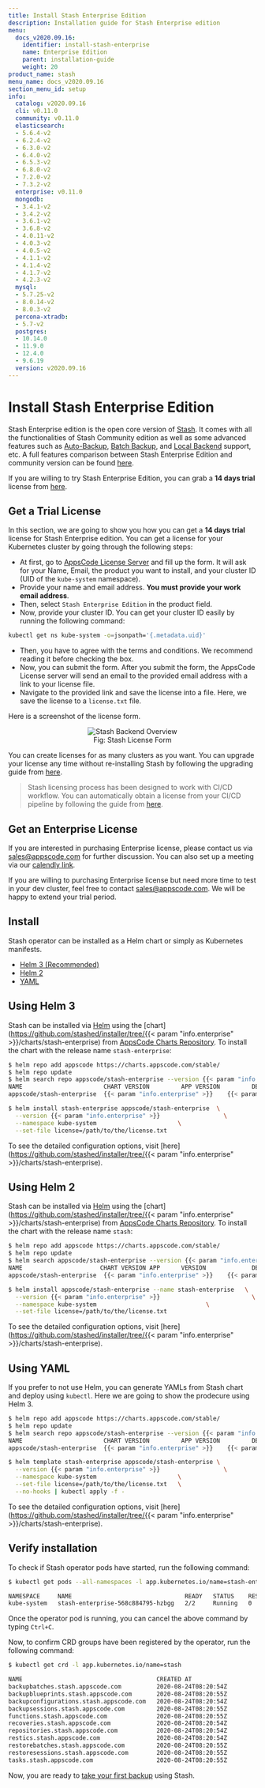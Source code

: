 ```yaml
---
title: Install Stash Enterprise Edition
description: Installation guide for Stash Enterprise edition
menu:
  docs_v2020.09.16:
    identifier: install-stash-enterprise
    name: Enterprise Edition
    parent: installation-guide
    weight: 20
product_name: stash
menu_name: docs_v2020.09.16
section_menu_id: setup
info:
  catalog: v2020.09.16
  cli: v0.11.0
  community: v0.11.0
  elasticsearch:
  - 5.6.4-v2
  - 6.2.4-v2
  - 6.3.0-v2
  - 6.4.0-v2
  - 6.5.3-v2
  - 6.8.0-v2
  - 7.2.0-v2
  - 7.3.2-v2
  enterprise: v0.11.0
  mongodb:
  - 3.4.1-v2
  - 3.4.2-v2
  - 3.6.1-v2
  - 3.6.8-v2
  - 4.0.11-v2
  - 4.0.3-v2
  - 4.0.5-v2
  - 4.1.1-v2
  - 4.1.4-v2
  - 4.1.7-v2
  - 4.2.3-v2
  mysql:
  - 5.7.25-v2
  - 8.0.14-v2
  - 8.0.3-v2
  percona-xtradb:
  - 5.7-v2
  postgres:
  - 10.14.0
  - 11.9.0
  - 12.4.0
  - 9.6.19
  version: v2020.09.16
---
```


# Install Stash Enterprise Edition

Stash Enterprise edition is the open core version of [Stash](https://github.com/stashed/stash). It comes with all the functionalities of Stash Community edition as well as some advanced features such as [Auto-Backup](/docs/v2020.09.16/guides/latest/auto-backup/overview), [Batch Backup](/docs/v2020.09.16/guides/latest/batch-backup/overview), and [Local Backend](/docs/v2020.09.16/guides/latest/backends/local) support, etc. A full features comparison between Stash Enterprise Edition and community version can be found [here](/docs/v2020.09.16/concepts/what-is-stash/overview).

If you are willing to try Stash Enterprise Edition, you can grab a **14 days trial** license from [here](https://license-issuer.appscode.com/).

## Get a Trial License

In this section, we are going to show you how you can get a **14 days trial** license for Stash Enterprise edition. You can get a license for your Kubernetes cluster by going through the following steps:

- At first, go to [AppsCode License Server](https://license-issuer.appscode.com/) and fill up the form. It will ask for your Name, Email, the product you want to install, and your cluster ID (UID of the `kube-system` namespace).
- Provide your name and email address. **You must provide your work email address**.
- Then, select `Stash Enterprise Edition` in the product field.
- Now, provide your cluster ID. You can get your cluster ID easily by running the following command:

```bash
kubectl get ns kube-system -o=jsonpath='{.metadata.uid}'
```

- Then, you have to agree with the terms and conditions. We recommend reading it before checking the box.
- Now, you can submit the form. After you submit the form, the AppsCode License server will send an email to the provided email address with a link to your license file.
- Navigate to the provided link and save the license into a file. Here, we save the license to a `license.txt` file.

Here is a screenshot of the license form.

<figure align="center">
  <img alt="Stash Backend Overview" src="/docs/v2020.09.16/images/setup/enterprise_license_form.png">
  <figcaption align="center">Fig: Stash License Form</figcaption>
</figure>

You can create licenses for as many clusters as you want. You can upgrade your license any time without re-installing Stash by following the upgrading guide from [here](/docs/v2020.09.16/setup/upgrade#upgrading-license).

>Stash licensing process has been designed to work with CI/CD workflow. You can automatically obtain a license from your CI/CD pipeline by following the guide from [here](https://github.com/appscode/offline-license-server#offline-license-server).

## Get an Enterprise License

If you are interested in purchasing Enterprise license, please contact us via sales@appscode.com for further discussion. You can also set up a meeting via our [calendly link](https://calendly.com/appscode/30min).

If you are willing to purchasing Enterprise license but need more time to test in your dev cluster, feel free to contact sales@appscode.com. We will be happy to extend your trial period.

## Install

Stash operator can be installed as a Helm chart or simply as Kubernetes manifests.

<ul class="nav nav-tabs" id="installerTab" role="tablist">
  <li class="nav-item">
    <a class="nav-link active" id="helm3-tab" data-toggle="tab" href="#helm3" role="tab" aria-controls="helm3" aria-selected="true">Helm 3 (Recommended)</a>
  </li>
  <li class="nav-item">
    <a class="nav-link" id="helm2-tab" data-toggle="tab" href="#helm2" role="tab" aria-controls="helm2" aria-selected="false">Helm 2</a>
  </li>
  <li class="nav-item">
    <a class="nav-link" id="script-tab" data-toggle="tab" href="#script" role="tab" aria-controls="script" aria-selected="false">YAML</a>
  </li>
</ul>
<div class="tab-content" id="installerTabContent">
  <div class="tab-pane fade show active" id="helm3" role="tabpanel" aria-labelledby="helm3-tab">

## Using Helm 3

Stash can be installed via [Helm](https://helm.sh/) using the [chart](https://github.com/stashed/installer/tree/{{< param "info.enterprise" >}}/charts/stash-enterprise) from [AppsCode Charts Repository](https://github.com/appscode/charts). To install the chart with the release name `stash-enterprise`:

```bash
$ helm repo add appscode https://charts.appscode.com/stable/
$ helm repo update
$ helm search repo appscode/stash-enterprise --version {{< param "info.enterprise" >}}
NAME                       CHART VERSION         APP VERSION         DESCRIPTION
appscode/stash-enterprise  {{< param "info.enterprise" >}}    {{< param "info.enterprise" >}}  Stash Enterprise by AppsCode - Enterprise features for Stash

$ helm install stash-enterprise appscode/stash-enterprise  \
  --version {{< param "info.enterprise" >}}                  \
  --namespace kube-system                       \
  --set-file license=/path/to/the/license.txt
```

To see the detailed configuration options, visit [here](https://github.com/stashed/installer/tree/{{< param "info.enterprise" >}}/charts/stash-enterprise).

</div>
<div class="tab-pane fade" id="helm2" role="tabpanel" aria-labelledby="helm2-tab">

## Using Helm 2

Stash can be installed via [Helm](https://helm.sh/) using the [chart](https://github.com/stashed/installer/tree/{{< param "info.enterprise" >}}/charts/stash-enterprise) from [AppsCode Charts Repository](https://github.com/appscode/charts). To install the chart with the release name `stash`:

```bash
$ helm repo add appscode https://charts.appscode.com/stable/
$ helm repo update
$ helm search appscode/stash-enterprise --version {{< param "info.enterprise" >}}
NAME                      CHART VERSION APP      VERSION             DESCRIPTION
appscode/stash-enterprise  {{< param "info.enterprise" >}}    {{< param "info.enterprise" >}}  Stash by AppsCode - Backup your Kubernetes Volumes

$ helm install appscode/stash-enterprise --name stash-enterprise   \
  --version {{< param "info.enterprise" >}}                          \
  --namespace kube-system                               \
  --set-file license=/path/to/the/license.txt
```

To see the detailed configuration options, visit [here](https://github.com/stashed/installer/tree/{{< param "info.enterprise" >}}/charts/stash-enterprise).

</div>
<div class="tab-pane fade" id="script" role="tabpanel" aria-labelledby="script-tab">

## Using YAML

If you prefer to not use Helm, you can generate YAMLs from Stash chart and deploy using `kubectl`. Here we are going to show the prodecure using Helm 3.

```bash
$ helm repo add appscode https://charts.appscode.com/stable/
$ helm repo update
$ helm search repo appscode/stash-enterprise --version {{< param "info.enterprise" >}}
NAME                       CHART VERSION         APP VERSION         DESCRIPTION
appscode/stash-enterprise  {{< param "info.enterprise" >}}    {{< param "info.enterprise" >}}  Stash by AppsCode - Backup your Kubernetes Volumes

$ helm template stash-enterprise appscode/stash-enterprise \
  --version {{< param "info.enterprise" >}}                  \
  --namespace kube-system                       \
  --set-file license=/path/to/the/license.txt   \
  --no-hooks | kubectl apply -f -
```

To see the detailed configuration options, visit [here](https://github.com/stashed/installer/tree/{{< param "info.enterprise" >}}/charts/stash-enterprise).

</div>
</div>

## Verify installation

To check if Stash operator pods have started, run the following command:

```bash
$ kubectl get pods --all-namespaces -l app.kubernetes.io/name=stash-enterprise --watch

NAMESPACE     NAME                                READY   STATUS    RESTARTS   AGE
kube-system   stash-enterprise-568c884795-hzbgg   2/2     Running   0          5h35m
```

Once the operator pod is running, you can cancel the above command by typing `Ctrl+C`.

Now, to confirm CRD groups have been registered by the operator, run the following command:
```bash
$ kubectl get crd -l app.kubernetes.io/name=stash

NAME                                      CREATED AT
backupbatches.stash.appscode.com          2020-08-24T08:20:54Z
backupblueprints.stash.appscode.com       2020-08-24T08:20:55Z
backupconfigurations.stash.appscode.com   2020-08-24T08:20:54Z
backupsessions.stash.appscode.com         2020-08-24T08:20:55Z
functions.stash.appscode.com              2020-08-24T08:20:55Z
recoveries.stash.appscode.com             2020-08-24T08:20:54Z
repositories.stash.appscode.com           2020-08-24T08:20:54Z
restics.stash.appscode.com                2020-08-24T08:20:54Z
restorebatches.stash.appscode.com         2020-08-24T08:20:55Z
restoresessions.stash.appscode.com        2020-08-24T08:20:55Z
tasks.stash.appscode.com                  2020-08-24T08:20:55Z
```

Now, you are ready to [take your first backup](/docs/v2020.09.16/guides/latest/README) using Stash.
